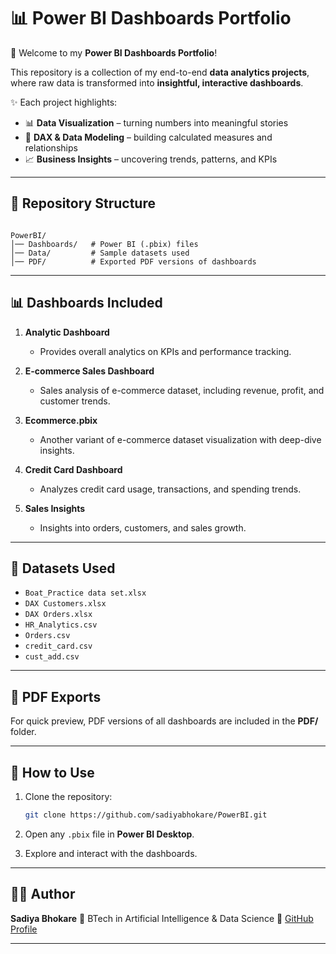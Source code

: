 
# 📊 Power BI Dashboards Portfolio

🚀 Welcome to my **Power BI Dashboards Portfolio**!  

This repository is a collection of my end-to-end **data analytics projects**, where raw data is transformed into **insightful, interactive dashboards**.  

✨ Each project highlights:
- 📊 **Data Visualization** – turning numbers into meaningful stories  
- 🧮 **DAX & Data Modeling** – building calculated measures and relationships  
- 📈 **Business Insights** – uncovering trends, patterns, and KPIs  

---

## 📁 Repository Structure

```

PowerBI/
│── Dashboards/   # Power BI (.pbix) files
│── Data/         # Sample datasets used
│── PDF/          # Exported PDF versions of dashboards

````

---

## 📊 Dashboards Included

1. **Analytic Dashboard**
   - Provides overall analytics on KPIs and performance tracking.

2. **E-commerce Sales Dashboard**
   - Sales analysis of e-commerce dataset, including revenue, profit, and customer trends.

3. **Ecommerce.pbix**
   - Another variant of e-commerce dataset visualization with deep-dive insights.

4. **Credit Card Dashboard**
   - Analyzes credit card usage, transactions, and spending trends.

5. **Sales Insights**
   - Insights into orders, customers, and sales growth.

---

## 📂 Datasets Used

- `Boat_Practice data set.xlsx`
- `DAX Customers.xlsx`
- `DAX Orders.xlsx`
- `HR_Analytics.csv`
- `Orders.csv`
- `credit_card.csv`
- `cust_add.csv`

---

## 📑 PDF Exports

For quick preview, PDF versions of all dashboards are included in the **PDF/** folder.

---

## 🚀 How to Use

1. Clone the repository:
   ```bash
   git clone https://github.com/sadiyabhokare/PowerBI.git
    ````

2. Open any `.pbix` file in **Power BI Desktop**.
3. Explore and interact with the dashboards.

---

## 👩‍💻 Author

**Sadiya Bhokare**
📌 BTech in Artificial Intelligence & Data Science
🔗 [GitHub Profile](https://github.com/sadiyabhokare)

---
